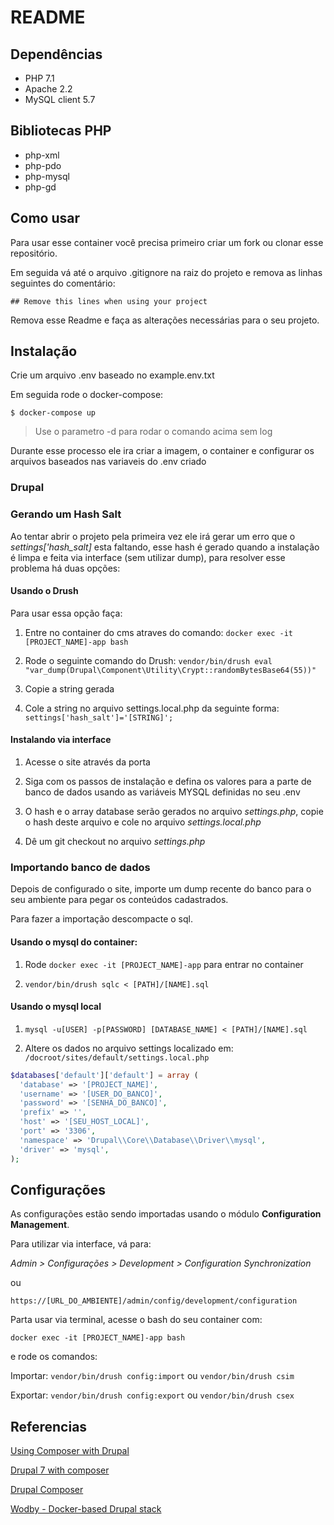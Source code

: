 
# README

## Dependências

- PHP 7.1
- Apache 2.2
- MySQL client 5.7


## Bibliotecas PHP
- php-xml
- php-pdo
- php-mysql
- php-gd

## Como usar

Para usar esse container você precisa primeiro criar um fork ou clonar esse repositório.

Em seguida vá até o arquivo .gitignore na raiz do projeto e remova as linhas seguintes do comentário:

`## Remove this lines when using your project`

Remova esse Readme e faça as alterações necessárias para o seu projeto.

## Instalação

Crie um arquivo .env baseado no example.env.txt

Em seguida rode o docker-compose:

`$ docker-compose up`

> Use o parametro -d para rodar o comando acima sem log

Durante esse processo ele ira criar a imagem, o container e configurar os arquivos baseados nas variaveis do .env criado

### Drupal

### Gerando um Hash Salt

Ao tentar abrir o projeto pela primeira vez ele irá gerar um erro que o *settings['hash_salt]* esta faltando, esse hash é gerado quando a instalação é limpa e feita via interface (sem utilizar dump), para resolver esse problema há duas opções:

#### Usando o Drush

Para usar essa opção faça:

1. Entre no container do cms atraves do comando:
`docker exec -it [PROJECT_NAME]-app bash`

2. Rode o seguinte comando do Drush:
`vendor/bin/drush eval "var_dump(Drupal\Component\Utility\Crypt::randomBytesBase64(55))"`

3. Copie a string gerada

4. Cole a string no arquivo settings.local.php da seguinte forma:
`settings['hash_salt']='[STRING]';`

#### Instalando via interface

1. Acesse o site através da porta

2. Siga com os passos de instalação e defina os valores para a parte de banco de dados usando as variáveis MYSQL definidas no seu .env

3. O hash e o array database serão gerados no arquivo *settings.php*, copie o hash deste arquivo e cole no arquivo *settings.local.php*

4. Dê um git checkout no arquivo *settings.php*

### Importando banco de dados

Depois de configurado o site, importe um dump recente do banco para o seu ambiente para pegar os conteúdos cadastrados.

Para fazer a importação descompacte o sql.

#### Usando o mysql do container:

1. Rode `docker exec -it [PROJECT_NAME]-app` para entrar no container

2. `vendor/bin/drush sqlc < [PATH]/[NAME].sql`

#### Usando o mysql local

1. `mysql -u[USER] -p[PASSWORD] [DATABASE_NAME] < [PATH]/[NAME].sql`

2. Altere os dados no arquivo settings localizado em:
`/docroot/sites/default/settings.local.php`

```php
$databases['default']['default'] = array (
  'database' => '[PROJECT_NAME]',
  'username' => '[USER_DO_BANCO]',
  'password' => '[SENHA_DO_BANCO]',
  'prefix' => '',
  'host' => '[SEU_HOST_LOCAL]',
  'port' => '3306',
  'namespace' => 'Drupal\\Core\\Database\\Driver\\mysql',
  'driver' => 'mysql',
);
```

## Configurações

As configurações estão sendo importadas usando o módulo  **Configuration Management**.

Para utilizar via interface, vá para:

*Admin > Configurações > Development > Configuration Synchronization*

ou

`https://[URL_DO_AMBIENTE]/admin/config/development/configuration`

Parta usar via terminal, acesse o bash do seu container com:

`docker exec -it [PROJECT_NAME]-app bash`

e rode os comandos:

Importar:
`vendor/bin/drush config:import`
ou
`vendor/bin/drush csim`

Exportar:
`vendor/bin/drush config:export`
ou
`vendor/bin/drush csex`

## Referencias

[Using Composer with Drupal](https://www.drupal.org/docs/develop/using-composer/using-composer-with-drupal)

[Drupal 7 with composer](http://cambrico.net/drupal/using-composer-to-build-your-drupal-7-projects)

[Drupal Composer](https://github.com/drupal-composer)

[Wodby - Docker-based Drupal stack](https://github.com/wodby/docker4drupal)
